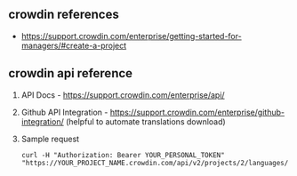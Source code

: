 ## crowdin references

- https://support.crowdin.com/enterprise/getting-started-for-managers/#create-a-project

## crowdin api reference

1.  API Docs - https://support.crowdin.com/enterprise/api/

2.  Github API Integration - https://support.crowdin.com/enterprise/github-integration/ (helpful to automate translations download)

3.  Sample request

        curl -H "Authorization: Bearer YOUR_PERSONAL_TOKEN" "https://YOUR_PROJECT_NAME.crowdin.com/api/v2/projects/2/languages/progress"

